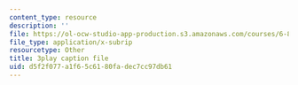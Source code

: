 ```yaml
---
content_type: resource
description: ''
file: https://ol-ocw-studio-app-production.s3.amazonaws.com/courses/6-858-computer-systems-security-fall-2014/d5f2f077a1f65c6180fadec7cc97db61_TQhmua7Z2cY.vtt
file_type: application/x-subrip
resourcetype: Other
title: 3play caption file
uid: d5f2f077-a1f6-5c61-80fa-dec7cc97db61
---
```

